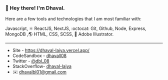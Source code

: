 ### 👋 Hey there! I'm Dhaval.

Here are a few tools and technologies that I am most familiar with:

Javascript, ⚛️ ReactJS, NextJS, :octocat: Git, Github, Node, Express, MongoDB ,🌎 HTML, CSS, SCSS, :triangular_ruler: Adobe Illustrator.

<hr />

- Site          - https://dhaval-laiya.vercel.app/
- CodeSandbox  - [dhavall08](https://codesandbox.io/u/dhavall08)
- Twitter      - [@dbl_08](https://twitter.com/dbl_08)
- StackOverflow- [dhaval-laiya](https://stackoverflow.com/users/8915198/dhaval-laiya?tab=profile)
- ✉️ [dhavalbl01@gmail.com](mailto:dhavalbl01@gmail.com)
